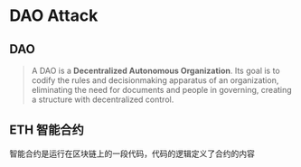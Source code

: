 # DAO Attack

## DAO

> A DAO is a **Decentralized Autonomous Organization**. Its goal is to codify the rules and decisionmaking apparatus of an organization, eliminating the need for documents and people in governing, creating a structure with decentralized control.

## ETH 智能合约

智能合约是运行在区块链上的一段代码，代码的逻辑定义了合约的内容